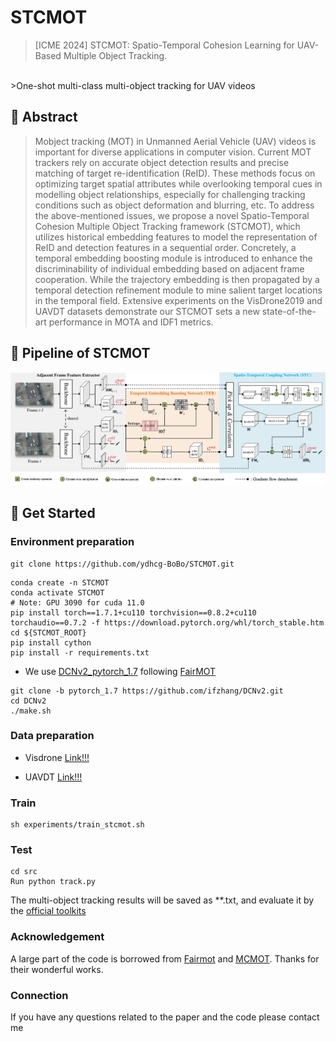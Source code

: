 # STCMOT
>[ICME 2024] STCMOT: Spatio-Temporal Cohesion Learning for UAV-Based Multiple Object Tracking.
</br>
>One-shot multi-class multi-object tracking for UAV videos

## 🚩 Abstract
> Mobject tracking (MOT) in Unmanned Aerial Vehicle (UAV) videos is important 
> for diverse applications in computer vision. Current MOT trackers rely on accurate 
> object detection results and precise matching of target re-identification (ReID). 
> These methods focus on optimizing target spatial attributes while overlooking temporal 
> cues in modelling object relationships, especially for challenging tracking conditions
such as object deformation and blurring, etc. 
> To address the above-mentioned issues, we propose a novel Spatio-Temporal Cohesion 
> Multiple Object Tracking framework (STCMOT), which utilizes historical embedding features 
> to model the representation of ReID and detection features in a sequential order. 
> Concretely, a temporal embedding boosting module is introduced
to enhance the discriminability of individual embedding based on adjacent frame cooperation. 
> While the trajectory embedding is then propagated by a temporal detection refinement module to mine 
> salient target locations in the temporal field. Extensive experiments on the VisDrone2019 and UAVDT datasets 
> demonstrate our STCMOT sets a new state-of-the-art performance in MOTA and IDF1 metrics.

## 🗼 Pipeline of STCMOT

![](demo/pipeline.jpg)

## 💁 Get Started

### Environment preparation

```
git clone https://github.com/ydhcg-BoBo/STCMOT.git
```

```
conda create -n STCMOT
conda activate STCMOT
# Note: GPU 3090 for cuda 11.0
pip install torch==1.7.1+cu110 torchvision==0.8.2+cu110 torchaudio==0.7.2 -f https://download.pytorch.org/whl/torch_stable.htm
cd ${STCMOT_ROOT}
pip install cython
pip install -r requirements.txt
```

* We use [DCNv2_pytorch_1.7](https://github.com/ifzhang/DCNv2/tree/pytorch_1.7) following [FairMOT](http://arxiv.org/abs/2004.01888)
```
git clone -b pytorch_1.7 https://github.com/ifzhang/DCNv2.git
cd DCNv2
./make.sh
```

### Data preparation

* Visdrone [Link!!!](https://github.com/VisDrone/VisDrone-Dataset)

* UAVDT [Link!!!](https://github.com/dataset-ninja/uavdt)


### Train
```
sh experiments/train_stcmot.sh
```


### Test
```
cd src
Run python track.py
```
The multi-object tracking results will be saved as **.txt, and evaluate it by the [official toolkits](https://github.com/VisDrone/VisDrone2018-MOT-toolkit)

### Acknowledgement
A large part of the code is borrowed from [Fairmot](https://github.com/ifzhang/FairMOT) and [MCMOT](https://github.com/CaptainEven/MCMOT).
Thanks for their wonderful works.

### Connection
If you have any questions related to the paper and the code please contact me
